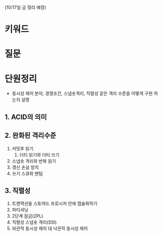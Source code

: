 (10/17일 금 정리 예정)
# 키워드

# 질문

# 단원정리
- 동시성 제어 분야, 경쟁조건, 스냅숏격리, 직렬성 같은 격리 수준을 어떻게 구현 하는지 설명
## 1. ACID의 의미
## 2. 완화된 격리수준
1. 커밋후 읽기
   1. 더티 읽기와 더티 쓰기
2. 스냅숏 격리와 반복 읽기
3. 갱신 손실 방지
4. 쓰기 스큐와 팬텀
## 3. 직렬성
1. 트랜잭션을 스토어드 프로시저 안에 캡슐화하기
2. 파티셔닝
3. 2단계 잠금(2PL)
4. 직렬성 스냅숏 격리(SSI)
5. 비관적 동시성 제어 대 낙관적 동시성 제어